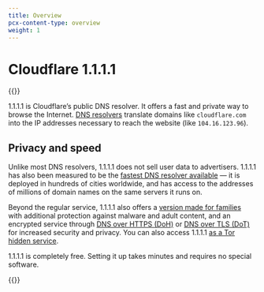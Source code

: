 ```yaml
---
title: Overview
pcx-content-type: overview
weight: 1
---
```


# Cloudflare 1.1.1.1

{{<content-column>}}

1.1.1.1 is Cloudflare’s public DNS resolver. It offers a fast and private way to browse the Internet. [DNS resolvers](https://www.cloudflare.com/learning/dns/what-is-dns/) translate domains like `cloudflare.com` into the IP addresses necessary to reach the website (like `104.16.123.96`). 

## Privacy and speed

Unlike most DNS resolvers, 1.1.1.1 does not sell user data to advertisers. 1.1.1.1 has also been measured to be the [fastest DNS resolver available](https://www.dnsperf.com/#!dns-resolvers) — it is deployed in hundreds of cities worldwide, and has access to the addresses of millions of domain names on the same servers it runs on.

Beyond the regular service, 1.1.1.1 also offers a [version made for families](/1.1.1.1/setup/#1111-for-families) with additional protection against malware and adult content, and an encrypted service through [DNS over HTTPS (DoH)](/1.1.1.1/encryption/dns-over-https/) or [DNS over TLS (DoT)](/1.1.1.1/encryption/dns-over-tls/) for increased security and privacy. You can also access 1.1.1.1 [as a Tor hidden service](/1.1.1.1/other-ways-to-use-1.1.1.1/dns-over-tor/).

1.1.1.1 is completely free. Setting it up takes minutes and requires no special software.

{{</content-column>}}